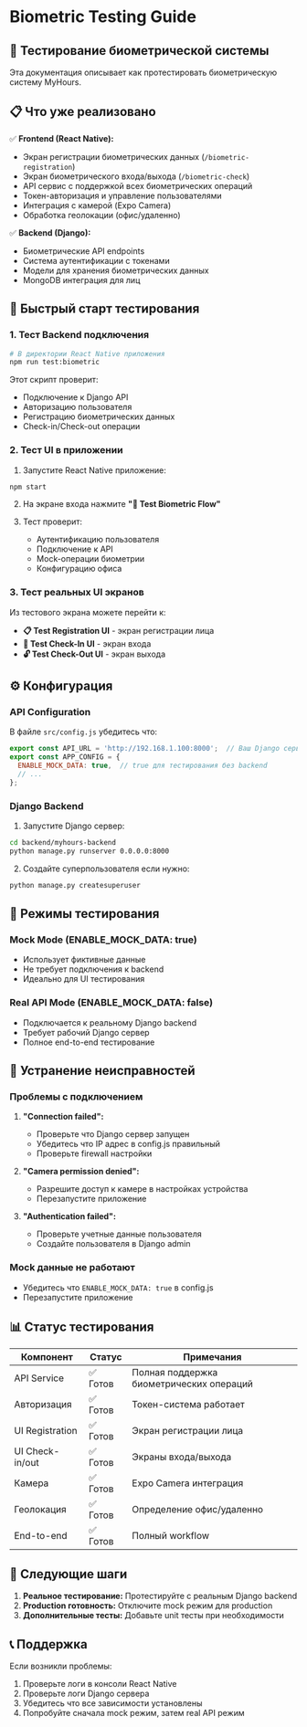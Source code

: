 # Biometric Testing Guide

## 🧪 Тестирование биометрической системы

Эта документация описывает как протестировать биометрическую систему MyHours.

## 📋 Что уже реализовано

✅ **Frontend (React Native):**
- Экран регистрации биометрических данных (`/biometric-registration`)
- Экран биометрического входа/выхода (`/biometric-check`)
- API сервис с поддержкой всех биометрических операций
- Токен-авторизация и управление пользователями
- Интеграция с камерой (Expo Camera)
- Обработка геолокации (офис/удаленно)

✅ **Backend (Django):**
- Биометрические API endpoints
- Система аутентификации с токенами
- Модели для хранения биометрических данных
- MongoDB интеграция для лиц

## 🚀 Быстрый старт тестирования

### 1. Тест Backend подключения

```bash
# В директории React Native приложения
npm run test:biometric
```

Этот скрипт проверит:
- Подключение к Django API
- Авторизацию пользователя
- Регистрацию биометрических данных
- Check-in/Check-out операции

### 2. Тест UI в приложении

1. Запустите React Native приложение:
```bash
npm start
```

2. На экране входа нажмите **"🧪 Test Biometric Flow"**

3. Тест проверит:
   - Аутентификацию пользователя
   - Подключение к API
   - Mock-операции биометрии
   - Конфигурацию офиса

### 3. Тест реальных UI экранов

Из тестового экрана можете перейти к:
- **📋 Test Registration UI** - экран регистрации лица
- **🔐 Test Check-In UI** - экран входа
- **🔓 Test Check-Out UI** - экран выхода

## ⚙️ Конфигурация

### API Configuration

В файле `src/config.js` убедитесь что:

```javascript
export const API_URL = 'http://192.168.1.100:8000';  // Ваш Django сервер
export const APP_CONFIG = {
  ENABLE_MOCK_DATA: true,  // true для тестирования без backend
  // ...
};
```

### Django Backend

1. Запустите Django сервер:
```bash
cd backend/myhours-backend
python manage.py runserver 0.0.0.0:8000
```

2. Создайте суперпользователя если нужно:
```bash
python manage.py createsuperuser
```

## 📱 Режимы тестирования

### Mock Mode (ENABLE_MOCK_DATA: true)
- Использует фиктивные данные
- Не требует подключения к backend
- Идеально для UI тестирования

### Real API Mode (ENABLE_MOCK_DATA: false)
- Подключается к реальному Django backend
- Требует рабочий Django сервер
- Полное end-to-end тестирование

## 🔧 Устранение неисправностей

### Проблемы с подключением

1. **"Connection failed":**
   - Проверьте что Django сервер запущен
   - Убедитесь что IP адрес в config.js правильный
   - Проверьте firewall настройки

2. **"Camera permission denied":**
   - Разрешите доступ к камере в настройках устройства
   - Перезапустите приложение

3. **"Authentication failed":**
   - Проверьте учетные данные пользователя
   - Создайте пользователя в Django admin

### Mock данные не работают

- Убедитесь что `ENABLE_MOCK_DATA: true` в config.js
- Перезапустите приложение

## 📊 Статус тестирования

| Компонент | Статус | Примечания |
|-----------|--------|------------|
| API Service | ✅ Готов | Полная поддержка биометрических операций |
| Авторизация | ✅ Готов | Токен-система работает |
| UI Registration | ✅ Готов | Экран регистрации лица |
| UI Check-in/out | ✅ Готов | Экраны входа/выхода |
| Камера | ✅ Готов | Expo Camera интеграция |
| Геолокация | ✅ Готов | Определение офис/удаленно |
| End-to-end | ✅ Готов | Полный workflow |

## 🎯 Следующие шаги

1. **Реальное тестирование:** Протестируйте с реальным Django backend
2. **Production готовность:** Отключите mock режим для production
3. **Дополнительные тесты:** Добавьте unit тесты при необходимости

## 📞 Поддержка

Если возникли проблемы:
1. Проверьте логи в консоли React Native
2. Проверьте логи Django сервера
3. Убедитесь что все зависимости установлены
4. Попробуйте сначала mock режим, затем real API режим